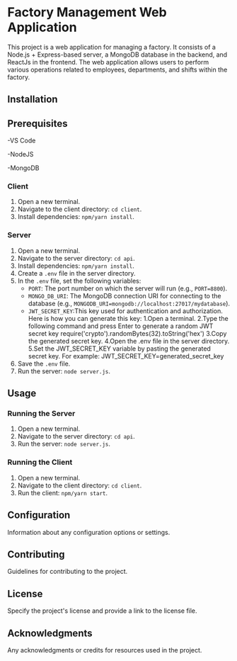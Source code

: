 # Factory Management Web Application

This project is a web application for managing a factory. It consists of a Node.js + Express-based server, a MongoDB database in the backend, and ReactJs in the frontend. The web application allows users to perform various operations related to employees, departments, and shifts within the factory.

## Installation

## Prerequisites

-VS Code

-NodeJS

-MongoDB

### Client

1. Open a new terminal.
2. Navigate to the client directory: `cd client`.
3. Install dependencies: `npm/yarn install`.

### Server

1. Open a new terminal.
2. Navigate to the server directory: `cd api`.
3. Install dependencies: `npm/yarn install`.
4. Create a `.env` file in the server directory.
5. In the `.env` file, set the following variables:
   - `PORT`: The port number on which the server will run (e.g., `PORT=8800`).
   - `MONGO_DB_URI`: The MongoDB connection URI for connecting to the database (e.g., `MONGODB_URI=mongodb://localhost:27017/mydatabase`).
   - `JWT_SECRET_KEY`:This key used for authentication and authorization.
     Here is how you can generate this key:
     1.Open a terminal.
     2.Type the following command and press Enter to generate a random JWT secret key
     require('crypto').randomBytes(32).toString('hex')
     3.Copy the generated secret key.
     4.Open the .env file in the server directory.
     5.Set the JWT_SECRET_KEY variable by pasting the generated secret key.
     For example:
     JWT_SECRET_KEY=generated_secret_key
6. Save the `.env` file.
7. Run the server: `node server.js`.

## Usage

### Running the Server

1. Open a new terminal.
2. Navigate to the server directory: `cd api`.
3. Run the server: `node server.js`.

### Running the Client

1. Open a new terminal.
2. Navigate to the client directory: `cd client`.
3. Run the client: `npm/yarn start`.

## Configuration

Information about any configuration options or settings.

## Contributing

Guidelines for contributing to the project.

## License

Specify the project's license and provide a link to the license file.

## Acknowledgments

Any acknowledgments or credits for resources used in the project.
